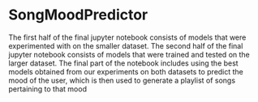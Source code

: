 # SongMoodPredictor

The first half of the final jupyter notebook consists of models that were experimented with on the smaller dataset.
The second half of the final jupyter notebook consists of models that were trained and tested on the larger dataset.
The final part of the notebook includes using the best models obtained from our experiments on both datasets to predict the mood of the user, which is then used to generate a playlist of songs pertaining to that mood
